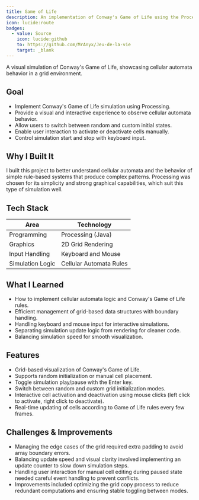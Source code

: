 ```yaml
---
title: Game of Life
description: An implementation of Conway's Game of Life using the Processing programming language.
icon: lucide:route
badges:
  - value: Source
    icon: lucide:github
    to: https://github.com/MrAnyx/Jeu-de-la-vie
    target: _blank
---
```


A visual simulation of Conway's Game of Life, showcasing cellular automata behavior in a grid environment.

## Goal

- Implement Conway's Game of Life simulation using Processing.
- Provide a visual and interactive experience to observe cellular automata behavior.
- Allow users to switch between random and custom initial states.
- Enable user interaction to activate or deactivate cells manually.
- Control simulation start and stop with keyboard input.

## Why I Built It

I built this project to better understand cellular automata and the behavior of simple rule-based systems that produce complex patterns. Processing was chosen for its simplicity and strong graphical capabilities, which suit this type of simulation well.

## Tech Stack

| Area            | Technology         |
|-----------------|--------------------|
| Programming     | Processing (Java)   |
| Graphics        | 2D Grid Rendering   |
| Input Handling  | Keyboard and Mouse  |
| Simulation Logic| Cellular Automata Rules |

## What I Learned

- How to implement cellular automata logic and Conway's Game of Life rules.
- Efficient management of grid-based data structures with boundary handling.
- Handling keyboard and mouse input for interactive simulations.
- Separating simulation update logic from rendering for cleaner code.
- Balancing simulation speed for smooth visualization.

## Features

- Grid-based visualization of Conway's Game of Life.
- Supports random initialization or manual cell placement.
- Toggle simulation play/pause with the Enter key.
- Switch between random and custom grid initialization modes.
- Interactive cell activation and deactivation using mouse clicks (left click to activate, right click to deactivate).
- Real-time updating of cells according to Game of Life rules every few frames.

## Challenges & Improvements

- Managing the edge cases of the grid required extra padding to avoid array boundary errors.
- Balancing update speed and visual clarity involved implementing an update counter to slow down simulation steps.
- Handling user interaction for manual cell editing during paused state needed careful event handling to prevent conflicts.
- Improvements included optimizing the grid copy process to reduce redundant computations and ensuring stable toggling between modes.
